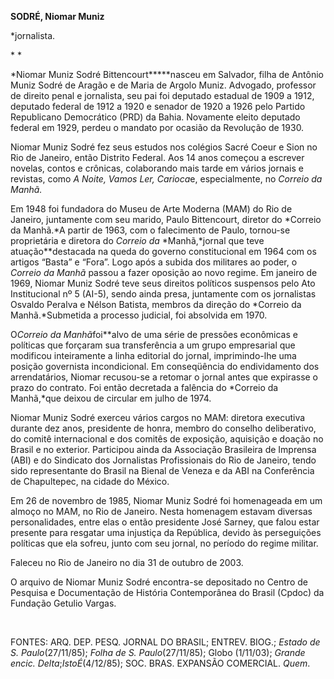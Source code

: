 **SODRÉ, Niomar Muniz**

\*jornalista.

* *

*Niomar Muniz Sodré Bittencourt*****nasceu em Salvador, filha de Antônio
Muniz Sodré de Aragão e de Maria de Argolo Muniz. Advogado, professor de
direito penal e jornalista, seu pai foi deputado estadual de 1909 a
1912, deputado federal de 1912 a 1920 e senador de 1920 a 1926 pelo
Partido Republicano Democrático (PRD) da Bahia. Novamente eleito
deputado federal em 1929, perdeu o mandato por ocasião da Revolução de
1930.

Niomar Muniz Sodré fez seus estudos nos colégios Sacré Coeur e Sion no
Rio de Janeiro, então Distrito Federal. Aos 14 anos começou a escrever
novelas, contos e crônicas, colaborando mais tarde em vários jornais e
revistas, como *A Noite, Vamos Ler, Carioca*e, especialmente, no
*Correio da Manhã.*

Em 1948 foi fundadora do Museu de Arte Moderna (MAM) do Rio de Janeiro,
juntamente com seu marido, Paulo Bittencourt, diretor do *Correio da
Manhã.*A partir de 1963, com o falecimento de Paulo, tornou-se
proprietária e diretora do *Correio da* *Manhã,*jornal que teve
atuação**destacada na queda do governo constitucional em 1964 com os
artigos “Basta” e “Fora”. Logo após a subida dos militares ao poder, o
*Correio da Manhã* passou a fazer oposição ao novo regime. Em janeiro de
1969, Niomar Muniz Sodré teve seus direitos políticos suspensos pelo Ato
Institucional nº 5 (AI-5), sendo ainda presa, juntamente com os
jornalistas Osvaldo Peralva e Nélson Batista, membros da direção do
*Correio da Manhã.*Submetida a processo judicial, foi absolvida em 1970.

O*Correio da Manhã*foi**alvo de uma série de pressões econômicas e
políticas que forçaram sua transferência a um grupo empresarial que
modificou inteiramente a linha editorial do jornal, imprimindo-lhe uma
posição governista incondicional. Em conseqüência do endividamento dos
arrendatários, Niomar recusou-se a retomar o jornal antes que expirasse
o prazo do contrato. Foi então decretada a falência do *Correio da
Manhã,*que deixou de circular em julho de 1974.

Niomar Muniz Sodré exerceu vários cargos no MAM: diretora executiva
durante dez anos, presidente de honra, membro do conselho deliberativo,
do comitê internacional e dos comitês de exposição, aquisição e doação
no Brasil e no exterior. Participou ainda da Associação Brasileira de
Imprensa (ABI) e do Sindicato dos Jornalistas Profissionais do Rio de
Janeiro, tendo sido representante do Brasil na Bienal de Veneza e da ABI
na Conferência de Chapultepec, na cidade do México.

Em 26 de novembro de 1985, Niomar Muniz Sodré foi homenageada em um
almoço no MAM, no Rio de Janeiro. Nesta homenagem estavam diversas
personalidades, entre elas o então presidente José Sarney, que falou
estar presente para resgatar uma injustiça da República, devido às
perseguições políticas que ela sofreu, junto com seu jornal, no período
do regime militar.

Faleceu no Rio de Janeiro no dia 31 de outubro de 2003.

O arquivo de Niomar Muniz Sodré encontra-se depositado no Centro de
Pesquisa e Documentação de História Contemporânea do Brasil (Cpdoc) da
Fundação Getulio Vargas.

 

FONTES: ARQ. DEP. PESQ. JORNAL DO BRASIL; ENTREV. BIOG.; *Estado de S.
Paulo*(27/11/85); *Folha de S. Paulo*(27/11/85); Globo (1/11/03);
*Grande* *encic. Delta*;*IstoÉ*(4/12/85); SOC. BRAS. EXPANSÃO COMERCIAL.
*Quem*.

 
